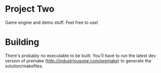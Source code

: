 Project Two
==

Game engine and demo stuff. Feel free to use!

Building
==

There's probably no executable to be built. You'll have to run
the latest dev version of premake (http://industriousone.com/premake)
to generate the solution/makefiles.
